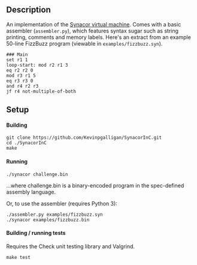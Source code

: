 ## Description
An implementation of the [Synacor virtual machine](https://challenge.synacor.com/). Comes with a basic assembler (`assembler.py`), which features syntax sugar such as string printing, comments and memory labels. Here's an extract from an example 50-line FizzBuzz program (viewable in `examples/fizzbuzz.syn`).

```assembly
### Main
set r1 1
loop-start: mod r2 r1 3
eq r2 r2 0
mod r3 r1 5
eq r3 r3 0
and r4 r2 r3
jf r4 not-multiple-of-both
```

## Setup
#### Building
```
git clone https://github.com/Kevinpgalligan/SynacorInC.git
cd ./SynacorInC
make
```

#### Running
```
./synacor challenge.bin
```

...where challenge.bin is a binary-encoded program in the spec-defined assembly language.

Or, to use the assembler (requires Python 3):

```
./assembler.py examples/fizzbuzz.syn
./synacor examples/fizzbuzz.bin
```

#### Building / running tests
Requires the Check unit testing library and Valgrind.

```
make test
```
